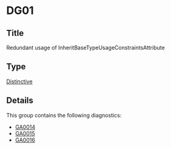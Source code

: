 # DG01

## Title
Redundant usage of InheritBaseTypeUsageConstraintsAttribute

## Type
[Distinctive](info.md)

## Details
This group contains the following diagnostics:

- [GA0014](../GA0014.md)
- [GA0015](../GA0015.md)
- [GA0016](../GA0016.md)
